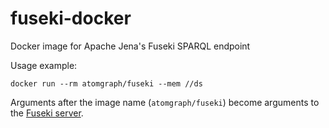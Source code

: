 # fuseki-docker
Docker image for Apache Jena's Fuseki SPARQL endpoint

Usage example:

    docker run --rm atomgraph/fuseki --mem //ds

Arguments after the image name (`atomgraph/fuseki`) become arguments to the [Fuseki server](https://jena.apache.org/documentation/fuseki2/fuseki-run.html#fuseki-standalone-server).